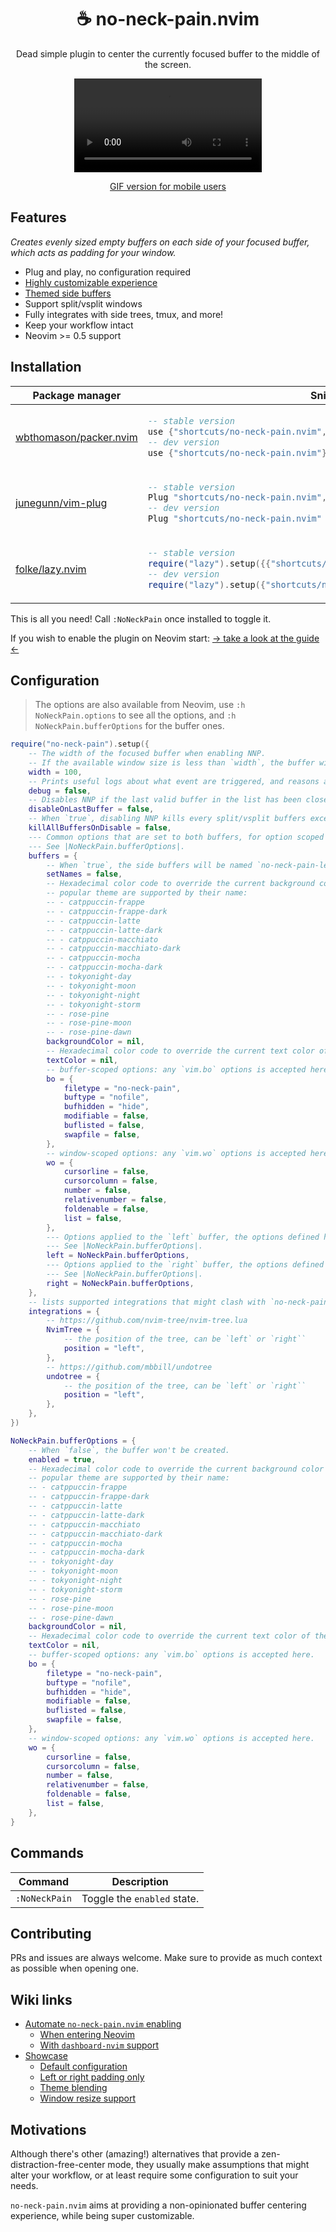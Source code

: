 <p align="center">
  <h1 align="center">☕ no-neck-pain.nvim</h2>
</p>

<p align="center">
	Dead simple plugin to center the currently focused buffer to the middle of the screen.
</p>

<div align="center">
  <video src="https://user-images.githubusercontent.com/20689156/207925631-deb043f4-4263-4a29-9851-f90558eea228.mp4"/>
</div>

<div align="center">

[GIF version for mobile users](https://github.com/shortcuts/no-neck-pain.nvim/wiki/Showcase#default-configuration-with-splitvsplit-showcase)

</div>

## Features

_Creates evenly sized empty buffers on each side of your focused buffer, which acts as padding for your window._

- Plug and play, no configuration required
- [Highly customizable experience](https://github.com/shortcuts/no-neck-pain.nvim#configuration)
- [Themed side buffers](https://github.com/shortcuts/no-neck-pain.nvim#configuration)
- Support split/vsplit windows
- Fully integrates with side trees, tmux, and more!
- Keep your workflow intact
- Neovim >= 0.5 support

## Installation

<div align="center">
<table>
<thead>
<tr>
<th>Package manager</th>
<th>Snippet</th>
</tr>
</thead>
<tbody>
<tr>
<td>

[wbthomason/packer.nvim](https://github.com/wbthomason/packer.nvim)

</td>
<td>

```lua
-- stable version
use {"shortcuts/no-neck-pain.nvim", tag = "*" }
-- dev version
use {"shortcuts/no-neck-pain.nvim"}
```

</td>
</tr>
<tr>
<td>

[junegunn/vim-plug](https://github.com/junegunn/vim-plug)

</td>
<td>

```lua
-- stable version
Plug "shortcuts/no-neck-pain.nvim", { "tag": "*" }
-- dev version
Plug "shortcuts/no-neck-pain.nvim"
```

</td>
</tr>
<tr>
<td>

[folke/lazy.nvim](https://github.com/folke/lazy.nvim)

</td>
<td>

```lua
-- stable version
require("lazy").setup({{"shortcuts/no-neck-pain.nvim", version = "*"}})
-- dev version
require("lazy").setup({"shortcuts/no-neck-pain.nvim"})
```

</td>
</tr>
</tbody>
</table>
</div>

This is all you need! Call `:NoNeckPain` once installed to toggle it.

If you wish to enable the plugin on Neovim start: [-> take a look at the guide <-](https://github.com/shortcuts/no-neck-pain.nvim/wiki/Automate-no-neck-pain-enabling)

## Configuration

> The options are also available from Neovim, use `:h NoNeckPain.options` to see all the options, and `:h NoNeckPain.bufferOptions` for the buffer ones.

```lua
require("no-neck-pain").setup({
    -- The width of the focused buffer when enabling NNP.
    -- If the available window size is less than `width`, the buffer will take the whole screen.
    width = 100,
    -- Prints useful logs about what event are triggered, and reasons actions are executed.
    debug = false,
    -- Disables NNP if the last valid buffer in the list has been closed.
    disableOnLastBuffer = false,
    -- When `true`, disabling NNP kills every split/vsplit buffers except the main NNP buffer.
    killAllBuffersOnDisable = false,
    --- Common options that are set to both buffers, for option scoped to the `left` and/or `right` buffer, see `buffers.left` and `buffers.right`.
    --- See |NoNeckPain.bufferOptions|.
    buffers = {
        -- When `true`, the side buffers will be named `no-neck-pain-left` and `no-neck-pain-right` respectively.
        setNames = false,
        -- Hexadecimal color code to override the current background color of the buffer. (e.g. #24273A)
        -- popular theme are supported by their name:
        -- - catppuccin-frappe
        -- - catppuccin-frappe-dark
        -- - catppuccin-latte
        -- - catppuccin-latte-dark
        -- - catppuccin-macchiato
        -- - catppuccin-macchiato-dark
        -- - catppuccin-mocha
        -- - catppuccin-mocha-dark
        -- - tokyonight-day
        -- - tokyonight-moon
        -- - tokyonight-night
        -- - tokyonight-storm
        -- - rose-pine
        -- - rose-pine-moon
        -- - rose-pine-dawn
        backgroundColor = nil,
        -- Hexadecimal color code to override the current text color of the buffer. (e.g. #7480c2)
        textColor = nil,
        -- buffer-scoped options: any `vim.bo` options is accepted here.
        bo = {
            filetype = "no-neck-pain",
            buftype = "nofile",
            bufhidden = "hide",
            modifiable = false,
            buflisted = false,
            swapfile = false,
        },
        -- window-scoped options: any `vim.wo` options is accepted here.
        wo = {
            cursorline = false,
            cursorcolumn = false,
            number = false,
            relativenumber = false,
            foldenable = false,
            list = false,
        },
        --- Options applied to the `left` buffer, the options defined here overrides the ones at the root of the `buffers` level.
        --- See |NoNeckPain.bufferOptions|.
        left = NoNeckPain.bufferOptions,
        --- Options applied to the `right` buffer, the options defined here overrides the ones at the root of the `buffers` level.
        --- See |NoNeckPain.bufferOptions|.
        right = NoNeckPain.bufferOptions,
    },
    -- lists supported integrations that might clash with `no-neck-pain.nvim`'s behavior
    integrations = {
        -- https://github.com/nvim-tree/nvim-tree.lua
        NvimTree = {
            -- the position of the tree, can be `left` or `right``
            position = "left",
        },
        -- https://github.com/mbbill/undotree
        undotree = {
            -- the position of the tree, can be `left` or `right``
            position = "left",
        },
    },
})

NoNeckPain.bufferOptions = {
    -- When `false`, the buffer won't be created.
    enabled = true,
    -- Hexadecimal color code to override the current background color of the buffer. (e.g. #24273A)
    -- popular theme are supported by their name:
    -- - catppuccin-frappe
    -- - catppuccin-frappe-dark
    -- - catppuccin-latte
    -- - catppuccin-latte-dark
    -- - catppuccin-macchiato
    -- - catppuccin-macchiato-dark
    -- - catppuccin-mocha
    -- - catppuccin-mocha-dark
    -- - tokyonight-day
    -- - tokyonight-moon
    -- - tokyonight-night
    -- - tokyonight-storm
    -- - rose-pine
    -- - rose-pine-moon
    -- - rose-pine-dawn
    backgroundColor = nil,
    -- Hexadecimal color code to override the current text color of the buffer. (e.g. #7480c2)
    textColor = nil,
    -- buffer-scoped options: any `vim.bo` options is accepted here.
    bo = {
        filetype = "no-neck-pain",
        buftype = "nofile",
        bufhidden = "hide",
        modifiable = false,
        buflisted = false,
        swapfile = false,
    },
    -- window-scoped options: any `vim.wo` options is accepted here.
    wo = {
        cursorline = false,
        cursorcolumn = false,
        number = false,
        relativenumber = false,
        foldenable = false,
        list = false,
    },
}
```

## Commands

|   Command   |         Description        |
|-------------|----------------------------|
|`:NoNeckPain`| Toggle the `enabled` state.|

## Contributing

PRs and issues are always welcome. Make sure to provide as much context as possible when opening one.

## Wiki links

- [Automate `no-neck-pain.nvim` enabling](https://github.com/shortcuts/no-neck-pain.nvim/wiki/Automate-%60no-neck-pain.nvim%60-enabling)
  - [When entering Neovim](https://github.com/shortcuts/no-neck-pain.nvim/wiki/Automate-%60no-neck-pain.nvim%60-enabling#when-entering-nvim-vimenter)
  - [With `dashboard-nvim` support](https://github.com/shortcuts/no-neck-pain.nvim/wiki/Automate-%60no-neck-pain.nvim%60-enabling#when-entering-nvim-vimenter)
- [Showcase](https://github.com/shortcuts/no-neck-pain.nvim/wiki/Showcase)
  - [Default configuration](https://github.com/shortcuts/no-neck-pain.nvim/wiki/Showcase#default-configuration-with-splitvsplit-showcase)
  - [Left or right padding only](https://github.com/shortcuts/no-neck-pain.nvim/wiki/Showcase#selective-padding)
  - [Theme blending](https://github.com/shortcuts/no-neck-pain.nvim/wiki/Showcase#selective-padding)
  - [Window resize support](https://github.com/shortcuts/no-neck-pain.nvim/wiki/Showcase#selective-padding)

## Motivations

Although there's other (amazing!) alternatives that provide a zen-distraction-free-center mode, they usually make assumptions that might alter your workflow, or at least require some configuration to suit your needs.

`no-neck-pain.nvim` aims at providing a non-opinionated buffer centering experience, while being super customizable.
